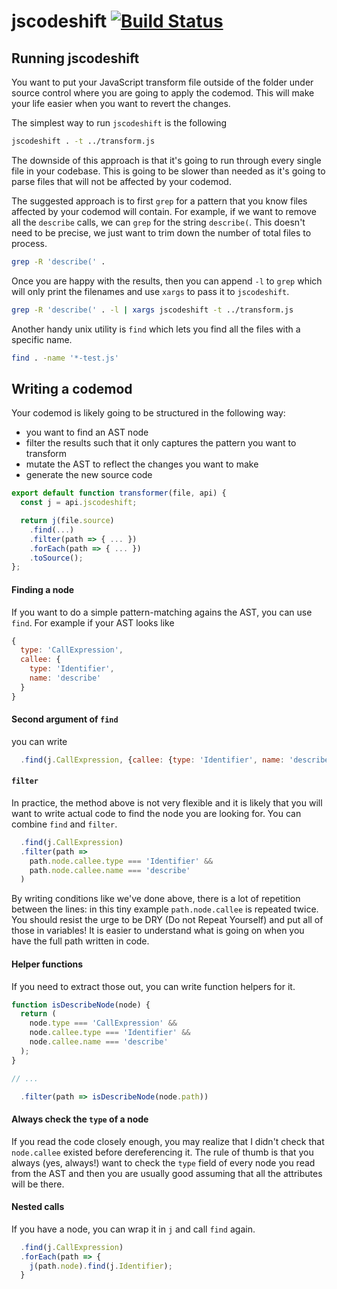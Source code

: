 # jscodeshift [![Build Status](https://travis-ci.org/facebook/jscodeshift.svg?branch=master)](https://travis-ci.org/facebook/jscodeshift)

## Running jscodeshift

You want to put your JavaScript transform file outside of the folder under source control where you are going to apply the codemod. This will make your life easier when you want to revert the changes.

The simplest way to run `jscodeshift` is the following

```zsh
jscodeshift . -t ../transform.js
```

The downside of this approach is that it's going to run through every single file in your codebase. This is going to be slower than needed as it's going to parse files that will not be affected by your codemod.

The suggested approach is to first `grep` for a pattern that you know files affected by your codemod will contain. For example, if we want to remove all the `describe` calls, we can `grep` for the string `describe(`. This doesn't need to be precise, we just want to trim down the number of total files to process.

```zsh
grep -R 'describe(' .
```

Once you are happy with the results, then you can append `-l` to `grep` which will only print the filenames and use `xargs` to pass it to `jscodeshift`.

```zsh
grep -R 'describe(' . -l | xargs jscodeshift -t ../transform.js
```

Another handy unix utility is `find` which lets you find all the files with a specific name.

```zsh
find . -name '*-test.js'
```

## Writing a codemod

Your codemod is likely going to be structured in the following way:
- you want to find an AST node
- filter the results such that it only captures the pattern you want to transform
- mutate the AST to reflect the changes you want to make
- generate the new source code

```js
export default function transformer(file, api) {
  const j = api.jscodeshift;

  return j(file.source)
    .find(...)
    .filter(path => { ... })
    .forEach(path => { ... })
    .toSource();
};
```

#### Finding a node

If you want to do a simple pattern-matching agains the AST, you can use `find`. For example if your AST looks like

```js
{
  type: 'CallExpression',
  callee: {
    type: 'Identifier',
    name: 'describe'
  }
}
```

#### Second argument of `find`

you can write

```js
  .find(j.CallExpression, {callee: {type: 'Identifier', name: 'describe'}})
```

#### `filter`

In practice, the method above is not very flexible and it is likely that you will want to write actual code to find the node you are looking for. You can combine `find` and `filter`.

```js
  .find(j.CallExpression)
  .filter(path =>
    path.node.callee.type === 'Identifier' &&
    path.node.callee.name === 'describe'
  )
```

By writing conditions like we've done above, there is a lot of repetition between the lines: in this tiny example `path.node.callee` is repeated twice. You should resist the urge to be DRY (Do not Repeat Yourself) and put all of those in variables! It is easier to understand what is going on when you have the full path written in code.

#### Helper functions

If you need to extract those out, you can write function helpers for it.

```js
function isDescribeNode(node) {
  return (
    node.type === 'CallExpression' &&
    node.callee.type === 'Identifier' &&
    node.callee.name === 'describe'
  );
}

// ...

  .filter(path => isDescribeNode(node.path))
```

#### Always check the `type` of a node

If you read the code closely enough, you may realize that I didn't check that `node.callee` existed before dereferencing it. The rule of thumb is that you always (yes, always!) want to check the `type` field of every node you read from the AST and then you are usually good assuming that all the attributes will be there.

#### Nested calls

If you have a node, you can wrap it in `j` and call `find` again.

```js
  .find(j.CallExpression)
  .forEach(path => {
    j(path.node).find(j.Identifier);
  }
```

